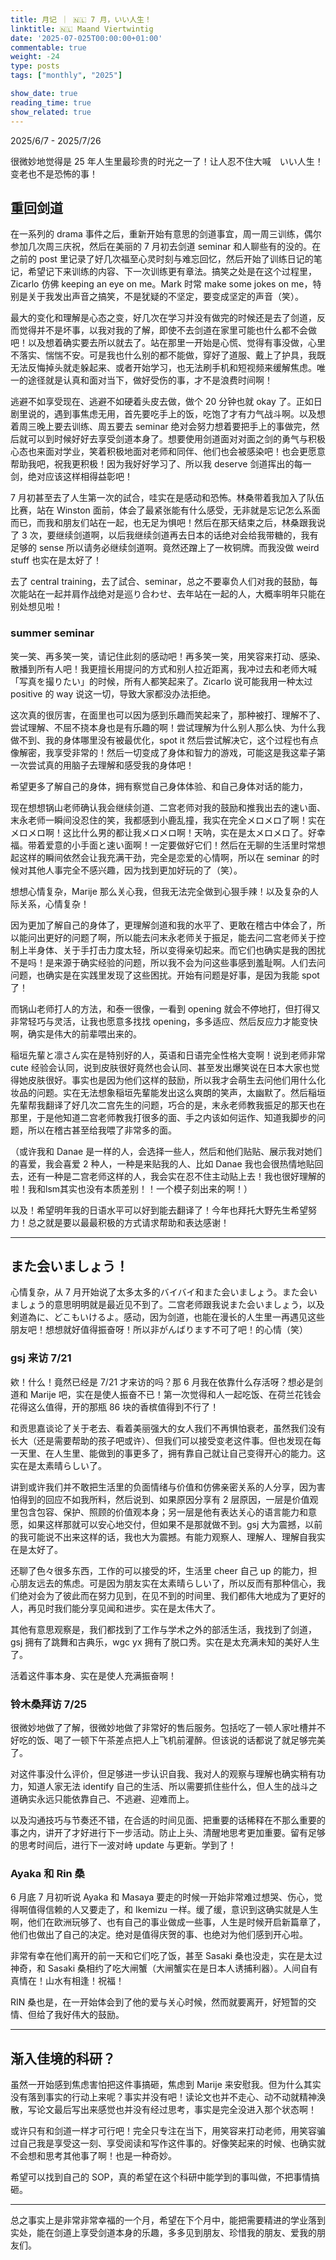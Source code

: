 ```yaml
---
title: 月记 ｜ 🇳🇱 7 月，いい人生！
linktitle: 🇳🇱 Maand Viertwintig
date: '2025-07-025T00:00:00+01:00'
commentable: true
weight: -24
type: posts
tags: ["monthly", "2025"]

show_date: true
reading_time: true
show_related: true
---
```


2025/6/7 - 2025/7/26

很微妙地觉得是 25 年人生里最珍贵的时光之一了！让人忍不住大喊　いい人生！变老也不是恐怖的事！

<!--more-->

## 重回剑道

在一系列的 drama 事件之后，重新开始有意思的剑道事宜，周一周三训练，偶尔参加几次周三庆祝，然后在美丽的 7 月初去剑道 seminar 和人聊些有的没的。在之前的 post 里记录了好几次福至心灵时刻与难忘回忆，然后开始了训练日记的笔记，希望记下来训练的内容、下一次训练更有章法。搞笑之处是在这个过程里，Zicarlo 仿佛 keeping an eye on me。Mark 时常 make some jokes on me，特别是关于我发出声音之搞笑，不是犹疑的不坚定，要变成坚定的声音（笑）。

最大的变化和理解是心态之变，好几次在学习并没有做完的时候还是去了剑道，反而觉得并不是坏事，以我对我的了解，即使不去剑道在家里可能也什么都不会做吧！以及想着确实要去所以就去了。站在那里一开始是心慌、觉得有事没做，心里不落实、惴惴不安。可是我也什么别的都不能做，穿好了道服、戴上了护具，我既无法反悔掉头就走躲起来、或者开始学习，也无法刷手机和短视频来缓解焦虑。唯一的途径就是认真和面对当下，做好受伤的事，才不是浪费时间啊！

逃避不如享受现在、逃避不如硬着头皮去做，做个 20 分钟也就 okay 了。正如日剧里说的，遇到事焦虑无用，首先要吃手上的饭，吃饱了才有力气战斗啊。以及想着周三晚上要去训练、周五要去 seminar 绝对会努力想着要把手上的事做完，然后就可以到时候好好去享受剑道本身了。想要使用剑道面对对面之剑的勇气与积极心态也来面对学业，笑着积极地面对老师和同伴、他们也会被感染吧！也会更愿意帮助我吧，祝我更积极！因为我好好学习了、所以我 deserve 剑道挥出的每一剑，绝对应该这样相得益彰吧！

7 月初甚至去了人生第一次的試合，哇实在是感动和恐怖。林桑带着我加入了队伍比赛，站在 Winston 面前，体会了最紧张能有什么感受，无非就是忘记怎么系面而已，而我和朋友们站在一起，也无足为惧吧！然后在那天结束之后，林桑跟我说了 3 次，要继续剑道啊，以后我继续剑道再去日本的话绝对会给我带糖的，我有足够的 sense 所以请务必继续剑道啊。竟然还蹭上了一枚铜牌。而我没做 weird stuff 也实在是太好了！

去了 central training，去了試合、seminar，总之不要辜负人们对我的鼓励，每次能站在一起并肩作战绝对是巡り合わせ、去年站在一起的人，大概率明年只能在别处想见啦！

### summer seminar

笑一笑、再多笑一笑，请记住此刻的感动吧！再多笑一笑，用笑容来打动、感染、散播到所有人吧！我更擅长用提问的方式和别人拉近距离，我冲过去和老师大喊「写真を撮りたい」的时候，所有人都笑起来了。Zicarlo 说可能我用一种太过 positive 的 way 说这一切，导致大家都没办法拒绝。

这次真的很厉害，在面里也可以因为感到乐趣而笑起来了，那种被打、理解不了、尝试理解、不屈不挠本身也是有乐趣的啊！尝试理解为什么别人那么快、为什么我做不到、我的身体哪里没有被最优化，spot it 然后尝试解决它，这个过程也有点像解密，我享受非常的！然后一切变成了身体和智力的游戏，可能这是我这辈子第一次尝试真的用脑子去理解和感受我的身体吧！

希望更多了解自己的身体，拥有察觉自己身体体验、和自己身体对话的能力，

现在想想锅山老师确认我会继续剑道、二宫老师对我的鼓励和推我出去的速い面、末永老师一瞬间没忍住的笑，我都感到小鹿乱撞，我实在完全メロメロ了啊！实在メロメロ啊！这比什么男的都让我メロメロ啊！天呐，实在是太メロメロ了。好幸福。带着爱意的小手面と速い面啊！一定要做好它们！然后在无聊的生活里时常想起这样的瞬间依然会让我充满干劲，完全是恋爱的心情啊，所以在 seminar 的时候对其他人事完全不感兴趣，因为找到更加好玩的了（笑）。

想想心情复杂，Marije 那么关心我，但我无法完全做到心狠手辣！以及复杂的人际关系，心情复杂！

因为更加了解自己的身体了，更理解剑道和我的水平了、更敢在稽古中体会了，所以能问出更好的问题了啊，所以能去问末永老师关于振足，能去问二宫老师关于控制上半身体、关于手打击力度太轻，所以变得亲切起来。而它们也确实是我的困扰不是吗！是来源于确实经验的问题，所以我不会为问这些事感到羞耻啊。人们去问问题，也确实是在实践里发现了这些困扰。开始有问题是好事，是因为我能 spot 了！

而锅山老师打人的方法，和泰一很像，一看到 opening 就会不停地打，但打得又非常轻巧与灵活，让我也愿意多找找 opening，多多适应、然后反应力才能变快啊，确实是伟大的前辈喂出来的。

稲垣先輩と凛さん实在是特别好的人，英语和日语完全性格大变啊！说到老师非常 cute 经验会认同，说到皮肤很好竟然也会认同、甚至发出爆笑说在日本大家也觉得她皮肤很好。事实也是因为他们这样的鼓励，所以我才会萌生去问他们用什么化妆品的问题。实在无法想象稲垣先輩能发出这么爽朗的笑声，太幽默了。然后稲垣先輩帮我翻译了好几次二宫先生的问题，巧合的是，末永老师教我振足的那天也在那里，于是他知道二宫老师教我打很多的面、手之内该如何运作、知道我脚步的问题，所以在稽古甚至给我喂了非常多的面。

（或许我和 Danae 是一样的人，会选择一些人，然后和他们贴贴、展示我对她们的喜爱，我会喜爱 2 种人，一种是来贴我的人、比如 Danae 我也会很热情地贴回去，还有一种是二宫老师这样的人，我会实在忍不住主动贴上去！我也很好理解的啦！我和lsm其实也没有本质差别！！一个模子刻出来的啊！）

以及！希望明年我的日语水平可以好到能去翻译了！今年也拜托大野先生希望努力！总之就是要以最最积极的方式请求帮助和表达感谢！

---

## また会いましょう！

心情复杂，从 7 月开始说了太多太多的バイバイ和また会いましょう。また会いましょう的意思明明就是最近见不到了。二宫老师跟我说また会いましょう，以及剣道為に、どこもいけるよ。感动，因为剑道，也能在漫长的人生里一再遇见这些朋友吧！想想就好值得振奋呀！所以非がんばります不可了吧！的心情（笑）

### gsj 来访 7/21

欸！什么！竟然已经是 7/21 才来访的吗？那 6 月我在依靠什么存活呀？想必是剑道和 Marije 吧，实在是使人振奋不已！第一次觉得和人一起吃饭、在荷兰花钱会花得这么值得，开的那瓶 86 块的香槟值得到不行了！

和贡思嘉谈论了关于老去、看着美丽强大的女人我们不再惧怕衰老，虽然我们没有长大（还是需要帮助的孩子吧或许）、但我们可以接受变老这件事。但也发现在每一天里、在人生里、能做到的事更多了，拥有靠自己就让自己变得开心的能力。这实在是太素晴らしい了。

讲到或许我们并不敢把生活里的负面情绪与价值和仿佛亲密关系的人分享，因为害怕得到的回应不如我所料，然后说到、如果原因分享有 2 层原因，一层是价值观里包含包容、保护、照顾的价值观本身；另一层是他有表达关心的语言能力和意愿，如果这样那就可以安心地交付，但如果不是那就做不到。gsj 大为震撼，以前的我可能说不出来这样的话，我也大为震撼。有能力观察人、理解人、理解自我实在是太好了。

还聊了色々很多东西，工作的可以接受的坏，生活里 cheer 自己 up 的能力，担心朋友远去的焦虑。可是因为朋友实在太素晴らしい了，所以反而有那种信心，我们绝对会为了彼此而在努力见到，在见不到的时间里、我们都伟大地成为了更好的人，再见时我们能分享见闻和进步。实在是太伟大了。

其他有意思观察是，我们都找到了工作与学术之外的部活生活，我找到了剑道，gsj 拥有了跳舞和古典乐，wgc yx 拥有了脱口秀。实在是太充满未知的美好人生了。

活着这件事本身、实在是使人充满振奋啊！

### 铃木桑拜访 7/25

很微妙地做了了解，很微妙地做了非常好的售后服务。包括吃了一顿人家吐槽并不好吃的饭、喝了一顿下午茶差点把人上飞机前灌醉。但该说的话都说了就足够完美了。

对这件事没什么评价，但足够进一步认识自我、我对人的观察与理解也确实稍有功力，知道人家无法 identify 自己的生活、所以需要抓住些什么，但人生的战斗之道确实永远只能依靠自己、不逃避、迎难而上。

以及沟通技巧与节奏还不错，在合适的时间见面、把重要的话稀释在不那么重要的事之内，讲开了才好进行下一步活动。防止上头、清醒地思考更加重要。留有足够的思考时间后，进行下一波对峙 update 与更新。学到了！

### Ayaka 和 Rin 桑

6 月底 7 月初听说 Ayaka 和 Masaya 要走的时候一开始非常难过想哭、伤心，觉得啊值得信赖的人又要走了，和 Ikemizu 一样。缓了缓，意识到这确实就是人生啊，他们在欧洲玩够了、也有自己的事业做成一些事，人生是时候开启新篇章了，他们也做出了自己的决定。绝对是值得庆贺的事、也绝对为他们感到开心啦。

非常有幸在他们离开的前一天和它们吃了饭，甚至 Sasaki 桑也没走，实在是太过神奇，和 Sasaki 桑相约了吃大闸蟹（大闸蟹实在是日本人诱捕利器）。人间自有真情在！山水有相逢！祝福！

RIN 桑也是，在一开始体会到了他的爱与关心时候，然而就要离开，好短暂的交情、但给了我好伟大的鼓励。

---

## 渐入佳境的科研？

虽然一开始感到焦虑害怕把这件事搞砸，焦虑到 Marije 来安慰我。但为什么其实没有落到事实的行动上来呢？事实并没有吧！读论文也并不走心、动不动就精神涣散，写论文最后写出来感觉也并没有经过思考，事实是完全没进入那个状态啊！

或许只有和剑道一样才可行吧！完全只专注在当下，用笑容来打动老师，用笑容骗过自己我是享受这一刻、享受阅读和写作这件事的。好像笑起来的时候、也确实就不会想和思考其他事了啊！也是一种奇妙。

希望可以找到自己的 SOP，真的希望在这个科研中能学到的事叫做，不把事情搞砸。

---

总之事实上是非常非常幸福的一个月，希望在下个月中，能把需要精进的学业落到实处，能在剑道上享受剑道本身的乐趣，多多见到朋友、珍惜我的朋友、爱我的朋友们。